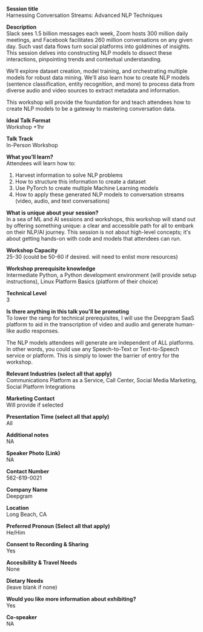 **Session title**  
Harnessing Conversation Streams: Advanced NLP Techniques

**Description**  
Slack sees 1.5 billion messages each week, Zoom hosts 300 million daily meetings, and Facebook facilitates 260 million conversations on any given day. Such vast data flows turn social platforms into goldmines of insights. This session delves into constructing NLP models to dissect these interactions, pinpointing trends and contextual understanding.

We’ll explore dataset creation, model training, and orchestrating multiple models for robust data mining. We'll also learn how to create NLP models (sentence classification, entity recognition, and more) to process data from diverse audio and video sources to extract metadata and information.

This workshop will provide the foundation for and teach attendees how to create NLP models to be a gateway to mastering conversation data.

**Ideal Talk Format**  
Workshop +1hr

**Talk Track**  
In-Person Workshop

**What you’ll learn?**  
Attendees will learn how to:
1. Harvest information to solve NLP problems
2. How to structure this information to create a dataset
3. Use PyTorch to create multiple Machine Learning models
4. How to apply these generated NLP models to conversation streams (video, audio, and text conversations)

**What is unique about your session?**  
In a sea of ML and AI sessions and workshops, this workshop will stand out by offering something unique: a clear and accessible path for all to embark on their NLP/AI journey. This session is not about high-level concepts; it's about getting hands-on with code and models that attendees can run.

**Workshop Capacity**  
25-30 (could be 50-60 if desired. will need to enlist more resources)

**Workshop prerequisite knowledge**  
Intermediate Python, a Python development environment (will provide setup instructions), Linux Platform Basics (platform of their choice)

**Technical Level**  
3

**Is there anything in this talk you'll be promoting**  
To lower the ramp for technical prerequisites, I will use the Deepgram SaaS platform to aid in the transcription of video and audio and generate human-like audio responses.

The NLP models attendees will generate are independent of ALL platforms. In other words, you could use any Speech-to-Text or Text-to-Speech service or platform. This is simply to lower the barrier of entry for the workshop.

**Relevant Industries (select all that apply)**  
Communications Platform as a Service, Call Center, Social Media Marketing, Social Platform Integrations

**Marketing Contact**  
Will provide if selected

**Presentation Time (select all that apply)**  
All

**Additional notes**  
NA

**Speaker Photo (Link)**  
NA

**Contact Number**  
562-619-0021

**Company Name**  
Deepgram

**Location**  
Long Beach, CA

**Preferred Pronoun (Select all that apply)**  
He/Him

**Consent to Recording & Sharing**  
Yes

**Accesibility & Travel Needs**  
None

**Dietary Needs**  
(leave blank if none)

**Would you like more information about exhibiting?**  
Yes

**Co-speaker**  
NA

